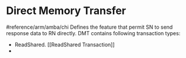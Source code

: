 # Direct Memory Transfer
#reference/arm/amba/chi
Defines the feature that permit SN to send response data to RN directly.
DMT contains following transaction types:
- ReadShared. [[ReadShared Transaction]]
- 